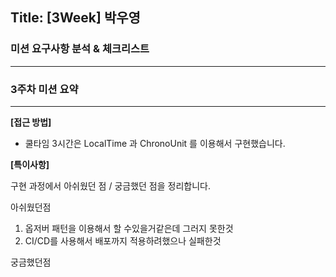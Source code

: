 ## Title: [3Week] 박우영

### 미션 요구사항 분석 & 체크리스트

---



### 3주차 미션 요약

---

**[접근 방법]**

- 쿨타임 3시간은 LocalTime 과 ChronoUnit 를 이용해서 구현했습니다.

**[특이사항]**

구현 과정에서 아쉬웠던 점 / 궁금했던 점을 정리합니다.

아쉬웠던점
1. 옵저버 패턴을 이용해서 할 수있을거같은데 그러지 못한것
2. CI/CD를 사용해서 배포까지 적용하려했으나 실패한것

궁금했던점

